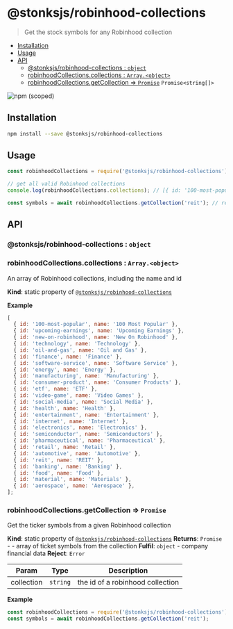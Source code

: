 # @stonksjs/robinhood-collections

> Get the stock symbols for any Robinhood collection

- [Installation](#installation)
- [Usage](#usage)
- [API](#api)
  - [@stonksjs/robinhood-collections : <code>object</code>](#stonksjsrobinhood-collections--object)
  - [robinhoodCollections.collections : <code>Array.&lt;object&gt;</code>](#robinhoodcollectionscollections--arrayobject)
  - [robinhoodCollections.getCollection ⇒ <code>Promise</code>](#robinhoodcollectionsgetcollection--promise)
    <code>Promise&lt;string[]&gt;</code>

![npm (scoped)](https://img.shields.io/npm/v/@stonksjs/robinhood-collections?color=brightgreen&style=flat-square)

## Installation

```bash
npm install --save @stonksjs/robinhood-collections
```

## Usage

```js
const robinhoodCollections = require('@stonksjs/robinhood-collections');

// get all valid Robinhood collections
console.log(robinhoodCollections.collections); // [{ id: '100-most-popular', name: '100 Most Popular'}, ...]

const symbols = await robinhoodCollections.getCollection('reit'); // returns array of ticket symbols
```

## API

### @stonksjs/robinhood-collections : <code>object</code>

<a name="module_@stonksjs/robinhood-collections.collections"></a>

### robinhoodCollections.collections : <code>Array.&lt;object&gt;</code>

An array of Robinhood collections, including the name and id

**Kind**: static property of
[<code>@stonksjs/robinhood-collections</code>](#module_@stonksjs/robinhood-collections)

**Example**

```js
[
  { id: '100-most-popular', name: '100 Most Popular' },
  { id: 'upcoming-earnings', name: 'Upcoming Earnings' },
  { id: 'new-on-robinhood', name: 'New On Robinhood' },
  { id: 'technology', name: 'Technology' },
  { id: 'oil-and-gas', name: 'Oil and Gas' },
  { id: 'finance', name: 'Finance' },
  { id: 'software-service', name: 'Software Service' },
  { id: 'energy', name: 'Energy' },
  { id: 'manufacturing', name: 'Manufacturing' },
  { id: 'consumer-product', name: 'Consumer Products' },
  { id: 'etf', name: 'ETF' },
  { id: 'video-game', name: 'Video Games' },
  { id: 'social-media', name: 'Social Media' },
  { id: 'health', name: 'Health' },
  { id: 'entertainment', name: 'Entertainment' },
  { id: 'internet', name: 'Internet' },
  { id: 'electronics', name: 'Electronics' },
  { id: 'semiconductor', name: 'Semiconductors' },
  { id: 'pharmaceutical', name: 'Pharmaceutical' },
  { id: 'retail', name: 'Retail' },
  { id: 'automotive', name: 'Automotive' },
  { id: 'reit', name: 'REIT' },
  { id: 'banking', name: 'Banking' },
  { id: 'food', name: 'Food' },
  { id: 'material', name: 'Materials' },
  { id: 'aerospace', name: 'Aerospace' },
];
```

<a name="module_@stonksjs/robinhood-collections.getCollection"></a>

### robinhoodCollections.getCollection ⇒ <code>Promise</code>

Get the ticker symbols from a given Robinhood collection

**Kind**: static property of
[<code>@stonksjs/robinhood-collections</code>](#module_@stonksjs/robinhood-collections) **Returns**:
<code>Promise</code> - - array of ticket symbols from the collection **Fulfil**:
<code>object</code> - company financial data **Reject**: <code>Error</code>

| Param      | Type                | Description                      |
| ---------- | ------------------- | -------------------------------- |
| collection | <code>string</code> | the id of a robinhood collection |

**Example**

```js
const robinhoodCollections = require('@stonksjs/robinhood-collections');
const symbols = await robinhoodCollections.getCollection('reit');
```
